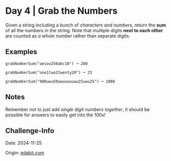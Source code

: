 # Day 4 | Grab the Numbers

Given a string including a bunch of _characters and numbers_, return the **sum** of all the numbers in the string. Note that multiple digits **next to each other** are counted as _a whole number_ rather than separate digits.

## Examples

    grabNumberSum("aeiou250abc10") ➞ 260

    grabNumberSum("one1two2twenty20") ➞ 23

    grabNumberSum("900uwu50uwuuwuuwu25uwu25") ➞ 1000

## Notes

Remember not to just add _single digit numbers together_, it should be possible for answers to easily get into the 100s!

## Challenge-Info

Date: 2024-11-25

Origin: [edabit.com](https://edabit.com/challenge/rDgnJzECmg4T5yNnR)
